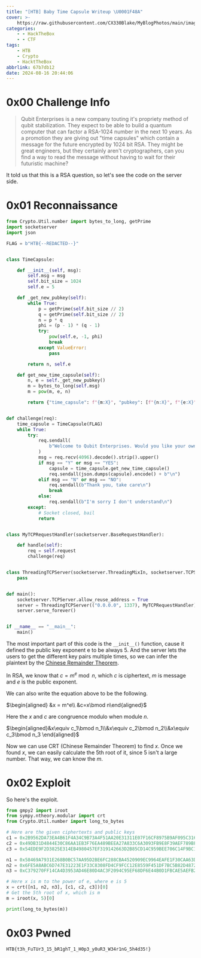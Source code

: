 ```yaml
---
title: "[HTB] Baby Time Capsule Writeup \U0001F48A"
cover: >-
    https://raw.githubusercontent.com/CX330Blake/MyBlogPhotos/main/image/help-you-at-solving-hackthebox-htb-challenges-machines.png
categories:
    - - HackTheBox
    - - CTF
tags:
    - HTB
    - Crypto
    - HacktTheBox
abbrlink: 67b7db12
date: 2024-08-16 20:44:06
---
```


# 0x00 Challenge Info

> Qubit Enterprises is a new company touting it's propriety method of qubit stabilization. They expect to be able to build a quantum computer that can factor a RSA-1024 number in the next 10 years. As a promotion they are giving out "time capsules" which contain a message for the future encrypted by 1024 bit RSA. They might be great engineers, but they certainly aren't cryptographers, can you find a way to read the message without having to wait for their futuristic machine?

It told us that this is a RSA question, so let's see the code on the server side.

# 0x01 Reconnaissance

```python
from Crypto.Util.number import bytes_to_long, getPrime
import socketserver
import json

FLAG = b"HTB{--REDACTED--}"


class TimeCapsule:

    def __init__(self, msg):
        self.msg = msg
        self.bit_size = 1024
        self.e = 5

    def _get_new_pubkey(self):
        while True:
            p = getPrime(self.bit_size // 2)
            q = getPrime(self.bit_size // 2)
            n = p * q
            phi = (p - 1) * (q - 1)
            try:
                pow(self.e, -1, phi)
                break
            except ValueError:
                pass

        return n, self.e

    def get_new_time_capsule(self):
        n, e = self._get_new_pubkey()
        m = bytes_to_long(self.msg)
        m = pow(m, e, n)

        return {"time_capsule": f"{m:X}", "pubkey": [f"{n:X}", f"{e:X}"]}


def challenge(req):
    time_capsule = TimeCapsule(FLAG)
    while True:
        try:
            req.sendall(
                b"Welcome to Qubit Enterprises. Would you like your own time capsule? (Y/n) "
            )
            msg = req.recv(4096).decode().strip().upper()
            if msg == "Y" or msg == "YES":
                capsule = time_capsule.get_new_time_capsule()
                req.sendall(json.dumps(capsule).encode() + b"\n")
            elif msg == "N" or msg == "NO":
                req.sendall(b"Thank you, take care\n")
                break
            else:
                req.sendall(b"I'm sorry I don't understand\n")
        except:
            # Socket closed, bail
            return


class MyTCPRequestHandler(socketserver.BaseRequestHandler):

    def handle(self):
        req = self.request
        challenge(req)


class ThreadingTCPServer(socketserver.ThreadingMixIn, socketserver.TCPServer):
    pass


def main():
    socketserver.TCPServer.allow_reuse_address = True
    server = ThreadingTCPServer(("0.0.0.0", 1337), MyTCPRequestHandler)
    server.serve_forever()


if __name__ == "__main__":
    main()
```

The most important part of this code is the `__init__()` function, cause it defined the public key exponent e to be always 5. And the server lets the users to get the different key pairs multiple times, so we can infer the plaintext by the [Chinese Remainder Theorem](https://blog.cx330.tw/posts/72a59deb/).

In RSA, we know that $c = m^e \bmod n$, which $c$ is ciphertext, $m$ is message and $e$ is the public exponent.

We can also write the equation above to be the following.

$\begin{aligned} &x = m^e\\ &c=x\bmod n\end{aligned}$

Here the $x$ and $c$ are congruence modulo when module $n$.

$\begin{aligned}&x\equiv c_1\bmod n_1\\&x\equiv c_2\bmod n_2\\&x\equiv c_3\bmod n_3 \end{aligned}$

Now we can use CRT (Chinese Remainder Theorem) to find $x$. Once we found $x$, we can easily calculate the 5th root of it, since 5 isn't a large number. That way, we can know the $m$.

# 0x02 Exploit

So here's the exploit.

```python
from gmpy2 import iroot
from sympy.ntheory.modular import crt
from Crypto.Util.number import long_to_bytes

# Here are the given ciphertexts and public keys
c1 = 0x2B9562DA73EA4B61F4A34C9B73A4F51AA20E31311E07F16CF8975B9AF095C3168EFFF0DC17FCA34BC0510AC2A5A0D4FF40428F70A384FED8DD0FC317E3CF86BE08FFB7A607E18ACBC0B4A1E20CCA4D506427C28480931D86AE897A38FB4B1A2EAAD68E2D031FFE0C86328AFD5381B1A3DF53286675D51D954AF4B95B32439F4A
c2 = 0x49DB31D4844E30C86AA1EB3F76EA489BEEA27A833C6A3093FB9E8F39AEF789BF09A0E377CCF10C26A42422A3B1895F91F054C16009EADCE22FB4660AF02582C70F6E5612CB7ACE7E586CED4696767B03D0F412F95E23630CC67A83619A32BD2E25314E1089EAC49D291A3293DECDF125EAC54C247ED71D3C43F78E6430E52E3D
c3 = 0x54EDE9F2D3825E314EB4980457EF319142663D2B85CD14C959BEE706C14F9BC1158A204FF523B11F52DC828EC747E96697E76643A167E18BD335068EDC9A15EF5F92D61C3FA4506625FC5C37189F271321BA2B39D57F6359E9DE29C609F7F4DE4531E8CE39F028F1A603DC3AB78A70C58338E9EA3DA8EEF1EFFAD8CACCAF0C04

n1 = 0x58469A7931E268B0BC57AA95D2BE6FC288CBA4520909EC9964EAFE1F30CAA63D1FE4DDEFFA74CF9107CD8DFD6B09DC479062AA4B492AB0240EDB292E0C17EE21E4FBF621E783F90190AB7EBB97F5760C7DC3A113A9676828C1B210A72601D23AA3D1CDD236A65607B32BA7E5C797FE245300D6D9C37C209258FDEDF4E8EE92E5
n2 = 0x6FE5A8ABC6D747E31223E1F33C8308FD4CF9FCC12E8559F451DF7BC5B82D4872ED966DDA40C4E4484C5D0ED4B50518B4CCDF05ED167617C501797058689851FC25C77BAADE43ACF480C37CAE027BE600E8DCBEEAF13FCB6875989EB843A62432F94765D8041071A8D409F71C3968098A6FACD2BF8DF23E9733CDA50FBEF619BB
n3 = 0xC379270FF14CA4D3953AD46E80D4AC3F2094C95EF68DF6E44B0D1FBCAE5AEFB22E6CF447454528F18DBA5D79BCD8E8025FE5931B296683E09D465C0CC0852ACFE712F450D46B4CD683E0B0A099E73133C384CC0B2E527AE2E7D9E50CDAE0AA41784B1222DECE283BE7C537D16D9773F88CE246025CD1BA134A1E5C5C254B10F9

# Here x is m to the power of e, where e is 5
x = crt([n1, n2, n3], [c1, c2, c3])[0]
# Get the 5th root of x, which is m
m = iroot(x, 5)[0]

print(long_to_bytes(m))
```

# 0x03 Pwned

```txt
HTB{t3h_FuTUr3_15_bR1ghT_1_H0p3_y0uR3_W34r1nG_5h4d35!}
```
